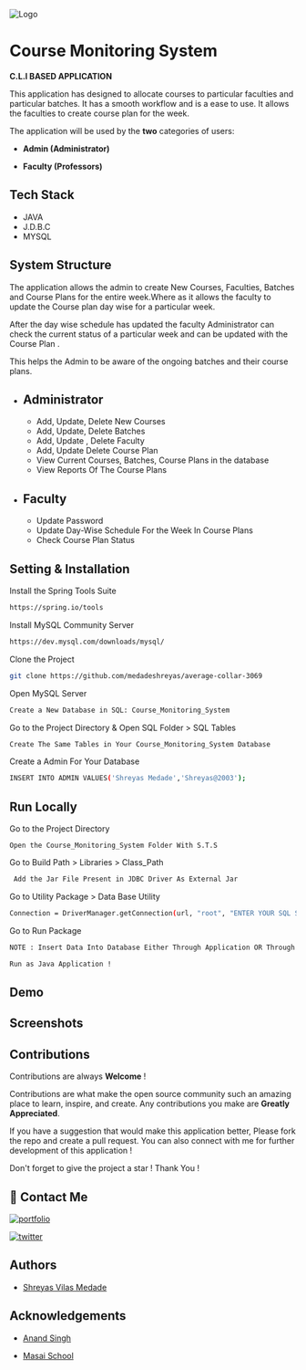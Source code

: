 
![Logo](https://media.istockphoto.com/vectors/business-meeting-people-conference-flat-vector-illustration-vector-id1217401032?k=20&m=1217401032&s=170667a&w=0&h=a_GBVoQ0NafCwBGYh62AaIB5Lm4vTL2pyT_8LfNF_-w=)


# Course Monitoring System

 **C.L.I BASED APPLICATION**

This application has designed to allocate courses to particular faculties and particular batches. It has a smooth workflow and is a ease to use. It allows the faculties
to create course plan for the week. 

The application will be used by the **two** categories of users:

- **Admin (Administrator)**

- **Faculty (Professors)** 
## Tech Stack

- JAVA
- J.D.B.C
- MYSQL







## System Structure

The application allows the admin to create New Courses, Faculties, Batches and Course Plans for the entire week.Where as it allows the faculty to update the Course plan day wise for a particular week. 

After the day wise schedule has updated the faculty Administrator can check the current status of a particular week and can be updated with the Course Plan . 

This helps the Admin to be aware of the ongoing batches and their course plans.




- Administrator
    -
    - Add, Update, Delete New Courses
    - Add, Update, Delete Batches
    - Add, Update , Delete Faculty 
    - Add, Update Delete Course Plan
    - View Current Courses, Batches, Course Plans in the database
    - View Reports Of The Course Plans 

- Faculty
    -
    - Update Password
    - Update Day-Wise Schedule For the Week In Course Plans
    - Check Course Plan Status




## Setting & Installation 

Install the Spring Tools Suite 
```bash
https://spring.io/tools
```

Install MySQL Community Server

```bash
https://dev.mysql.com/downloads/mysql/
```

Clone the Project

```bash
git clone https://github.com/medadeshreyas/average-collar-3069
```

Open MySQL Server
```bash
Create a New Database in SQL: Course_Monitoring_System 
```
Go to the Project Directory & Open SQL Folder > SQL Tables

```bash
Create The Same Tables in Your Course_Monitoring_System Database 
```

Create a Admin For Your Database

```bash
INSERT INTO ADMIN VALUES('Shreyas Medade','Shreyas@2003');
```




## Run Locally


Go to the Project Directory

```bas
Open the Course_Monitoring_System Folder With S.T.S 
```

Go to Build Path > Libraries > Class_Path

```bash
 Add the Jar File Present in JDBC Driver As External Jar
```
Go to Utility Package > Data Base Utility 

```bash
Connection = DriverManager.getConnection(url, "root", "ENTER YOUR SQL SERVER PASSWORD");
```

Go to Run Package 

```bash
NOTE : Insert Data Into Database Either Through Application OR Through MySQL By Entering the Queries From SQL Queries  
```

```bash
Run as Java Application !
```


## Demo





## Screenshots



## Contributions

Contributions are always **Welcome** !

Contributions are what make the open source community such an amazing place to learn, inspire, and create. Any contributions you make are **Greatly Appreciated**.

If you have a suggestion that would make this application better, Please fork the repo and create a pull request. You can also connect with me for further development of this application !

Don't forget to give the project a star ! Thank You !

## 🔗 Contact Me
[![portfolio](https://img.shields.io/badge/my_portfolio-000?style=for-the-badge&logo=ko-fi&logoColor=white)](https://medadeshreyas.github.io/)

[![twitter](https://img.shields.io/badge/twitter-1DA1F2?style=for-the-badge&logo=twitter&logoColor=white)](https://twitter.com/ShreyasMedade)


## Authors

- [Shreyas Vilas Medade](https://github.com/medadeshreyas)
## Acknowledgements


- [Anand Singh](https://github.com/mohitagrawal22)

- [Masai School](https://www.masaischool.com/)
 
